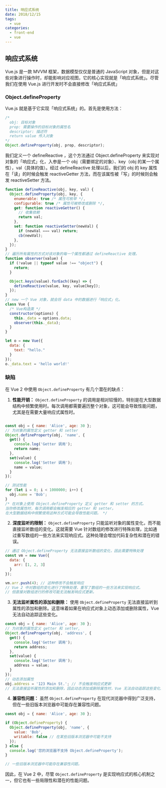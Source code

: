 ```yaml
---
title: 响应式系统
date: 2018/12/15
tags:
  - vue
categories:
  - front-end
  - vue
---
```


## 响应式系统

Vue.js 是一款 MVVM 框架，数据模型仅仅是普通的 JavaScript 对象，但是对这些对象进行操作时，却能影响对应视图，它的核心实现就是「响应式系统」。尽管我们在使用 Vue.js 进行开发时不会直接修改「响应式系统」

### Object.defineProperty

Vue.js 就是基于它实现「响应式系统」的。首先是使用方法：

```javascript
/*
  obj: 目标对象
  prop: 需要操作的目标对象的属性名
  descriptor: 描述符
  return value 传入对象
*/
Object.defineProperty(obj, prop, descriptor);
```

我们定义一个 defineReactive ，这个方法通过 Object.defineProperty 来实现对对象的「响应式」化，入参是一个 obj（需要绑定的对象）、key（obj 的某一个属性），val（具体的值）。经过 defineReactive 处理以后，我们的 obj 的 key 属性在「读」的时候会触发 reactiveGetter 方法，而在该属性被「写」的时候则会触发 reactiveSetter 方法。

```javascript
function defineReactive(obj, key, val) {
  Object.defineProperty(obj, key, {
    enumerable: true /* 属性可枚举 */,
    configurable: true /* 属性可被修改或删除 */,
    get: function reactiveGetter() {
      // 收集依赖
      return val;
    },
    set: function reactiveSetter(newVal) {
      if (newVal === val) return;
      cb(newVal);
    },
  });
}
// 遍历所有属性的方式对该对象的每一个属性都通过 defineReactive 处理。
function observer(value) {
  if (!value || typeof value !== "object") {
    return;
  }

  Object.keys(value).forEach((key) => {
    defineReactive(value, key, value[key]);
  });
}
// new 一个 Vue 对象，就会将 data 中的数据进行「响应式」化。
class Vue {
  /* Vue构造类 */
  constructor(options) {
    this._data = options.data;
    observer(this._data);
  }
}

let o = new Vue({
  data: {
    text: "hello."
  }
});
o._data.text = 'hello world!'
```

### 缺陷
在 Vue 2 中使用 `Object.defineProperty` 有几个潜在的缺点：


1. **性能开销：** `Object.defineProperty` 的调用是相对较慢的，特别是在大型数据结构中频繁使用时。每次调用都需要遍历整个对象，这可能会导致性能问题，尤其是在需要大量响应式属性时。
```javascript

const obj = { name: 'Alice', age: 30 };
// 为对象的属性定义 getter 和 setter
Object.defineProperty(obj, 'name', {
  get() {
    console.log('Getter 调用');
    return name;
  },
  set(value) {
    console.log('Setter 调用');
    name = value;
  }
});

// 测试性能
for (let i = 0; i < 1000000; i++) {
  obj.name = 'Bob';
}
/* 在对象上使用 Object.defineProperty 定义 getter 和 setter 的方式。
当你修改属性时，每次调用都会触发相应的 getter 和 setter。
在大型数据结构中频繁使用这种方式可能会导致性能问题。 */
```


2. **深度监听的限制：** `Object.defineProperty` 只能监听对象的属性变化，而不能直接监听数组的变化。这就需要 Vue 针对数组的修改进行特殊处理，比如通过重写数组的一些方法来实现响应式。这种处理会增加代码复杂性和潜在的错误。
```javascript
// 通过 Object.defineProperty 无法直接监听数组的变化，因此需要特殊处理
const vm = new Vue({
  data: {
    arr: [1, 2, 3]
  }
});

vm.arr.push(4); // 这种修改不会触发响应
// Vue 2 中对数组的变化进行了特殊处理，重写了数组的一些方法来实现响应式。
// 但直接对数组进行的修改可能无法触发响应式更新。
```

3. **无法监听属性的添加和删除：** 使用 `Object.defineProperty` 无法直接监听到属性的添加和删除。这意味着如果在响应式对象上动态添加或删除属性，Vue 无法自动追踪这些变化。
```javascript
const obj = { name: 'Alice', age: 30 };
// 为对象的属性定义 getter 和 setter,
Object.defineProperty(obj, 'address', {
  get() {
    console.log('Getter 调用');
    return address;
  },
  set(value) {
    console.log('Setter 调用');
    address = value;
  }
});
// 动态添加属性
obj.address = '123 Main St.'; // 不会触发响应式更新
// 无法直接监听属性的添加和删除，因此动态添加或删除属性时，Vue 无法自动追踪这些变化。
```
4. **兼容性问题：** 虽然 `Object.defineProperty` 在现代浏览器中得到广泛支持，但在一些旧版本浏览器中可能存在兼容性问题。
```javascript
const obj = { name: 'Alice', age: 30 };

if (Object.defineProperty) {
  Object.defineProperty(obj, 'name', {
    value: 'Bob',
    writable: false // 在某些旧版本浏览器中可能不支持
  });
} else {
  console.log('您的浏览器不支持 Object.defineProperty');
}

// 一些旧版本浏览器中可能存在兼容性问题。
```
因此，在 Vue 2 中，尽管 `Object.defineProperty` 是实现响应式的核心机制之一，但它也有一些局限性和潜在的性能问题。
